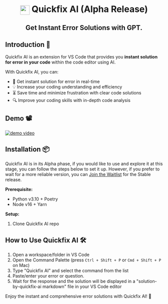 <h1 align="center"><img align="center" height="30" src="https://github.com/MusabShakeel576/quickfix.ai/tree/main/vscode-extension/assets/icon.png"> Quickfix AI (Alpha Release)</h1>
<h2 align="center">Get Instant Error Solutions with GPT.</h2>

## Introduction 👋

Quickfix AI is an extension for VS Code that provides you **instant solution for error in your code** within the code editor using AI.

With Quickfix AI, you can:
- 🧠 Get instant solution for error in real-time
- 💡 Increase your coding understanding and efficiency
- ⏳ Save time and minimize frustration with clear code solutions
- 🔍 Improve your coding skills with in-depth code analysis

## Demo 📽
<!-- TODO: use correct gif and YouTube video -->
[![demo video](https://github.com/MusabShakeel576/quickfix.ai/tree/main/vscode-extension/assets/demo.gif)](https://www.youtube.com/watch?v=demo)

## Installation 📦

<!-- TODO: provide the waitlist url -->
Quickfix AI is in its Alpha phase, if you would like to use and explore it at this stage, you can follow the steps below to set it up. However, if you prefer to wait for a more reliable version, you can [Join the Waitlist](https://forms.gle/ZN4hmSuThpYAE8kZ7) for the Stable release.

**Prerequisite:**

- Python v3.10 + Poetry 
- Node v16 + Yarn

**Setup:**

1. Clone Quickfix AI repo
<!-- TODO: complete the steps -->

## How to Use Quickfix AI 🛠

1. Open a workspace/folder in VS Code
2. Open the Command Palette (press `Ctrl + Shift + P` or `Cmd + Shift + P` on Mac)
3. Type "Quickfix AI" and select the command from the list
4. Paste/enter your error or question.
5. Wait for the response and the solution will be displayed in a "solution-by-quickfix-ai markdown" file in your VS Code editor

Enjoy the instant and comprehensive error solutions with Quickfix AI! 🎉
